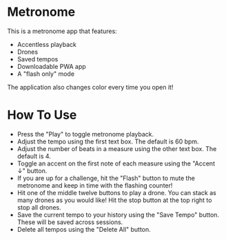 # Metronome

This is a metronome app that features:
- Accentless playback
- Drones
- Saved tempos
- Downloadable PWA app
- A "flash only" mode
  
The application also changes color every time you open it!

# How To Use
- Press the "Play" to toggle metronome playback.
- Adjust the tempo using the first text box. The default is 60 bpm.
- Adjust the number of beats in a measure using the other text box. The default is 4.
- Toggle an accent on the first note of each measure using the "Accent ↓" button.
- If you are up for a challenge, hit the "Flash" button to mute the metronome and keep in time with the flashing counter!
- Hit one of the middle twelve buttons to play a drone. You can stack as many drones as you would like! Hit the stop button at the top right to stop all drones.
- Save the current tempo to your history using the "Save Tempo" button. These will be saved across sessions.
- Delete all tempos using the "Delete All" button.